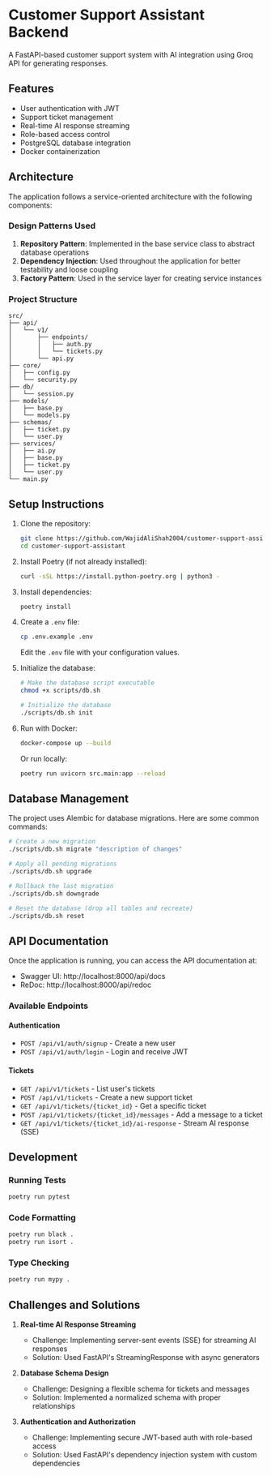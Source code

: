 # Customer Support Assistant Backend

A FastAPI-based customer support system with AI integration using Groq API for generating responses.

## Features

- User authentication with JWT
- Support ticket management
- Real-time AI response streaming
- Role-based access control
- PostgreSQL database integration
- Docker containerization

## Architecture

The application follows a service-oriented architecture with the following components:

### Design Patterns Used

1. **Repository Pattern**: Implemented in the base service class to abstract database operations
2. **Dependency Injection**: Used throughout the application for better testability and loose coupling
3. **Factory Pattern**: Used in the service layer for creating service instances

### Project Structure

```
src/
├── api/
│   └── v1/
│       ├── endpoints/
│       │   ├── auth.py
│       │   └── tickets.py
│       └── api.py
├── core/
│   ├── config.py
│   └── security.py
├── db/
│   └── session.py
├── models/
│   ├── base.py
│   └── models.py
├── schemas/
│   ├── ticket.py
│   └── user.py
├── services/
│   ├── ai.py
│   ├── base.py
│   ├── ticket.py
│   └── user.py
└── main.py
```

## Setup Instructions

1. Clone the repository:
   ```bash
   git clone https://github.com/WajidAliShah2004/customer-support-assistant.git
   cd customer-support-assistant
   ```

2. Install Poetry (if not already installed):
   ```bash
   curl -sSL https://install.python-poetry.org | python3 -
   ```

3. Install dependencies:
   ```bash
   poetry install
   ```

4. Create a `.env` file:
   ```bash
   cp .env.example .env
   ```
   Edit the `.env` file with your configuration values.

5. Initialize the database:
   ```bash
   # Make the database script executable
   chmod +x scripts/db.sh
   
   # Initialize the database
   ./scripts/db.sh init
   ```

6. Run with Docker:
   ```bash
   docker-compose up --build
   ```

   Or run locally:
   ```bash
   poetry run uvicorn src.main:app --reload
   ```

## Database Management

The project uses Alembic for database migrations. Here are some common commands:

```bash
# Create a new migration
./scripts/db.sh migrate "description of changes"

# Apply all pending migrations
./scripts/db.sh upgrade

# Rollback the last migration
./scripts/db.sh downgrade

# Reset the database (drop all tables and recreate)
./scripts/db.sh reset
```

## API Documentation

Once the application is running, you can access the API documentation at:
- Swagger UI: http://localhost:8000/api/docs
- ReDoc: http://localhost:8000/api/redoc

### Available Endpoints

#### Authentication
- `POST /api/v1/auth/signup` - Create a new user
- `POST /api/v1/auth/login` - Login and receive JWT

#### Tickets
- `GET /api/v1/tickets` - List user's tickets
- `POST /api/v1/tickets` - Create a new support ticket
- `GET /api/v1/tickets/{ticket_id}` - Get a specific ticket
- `POST /api/v1/tickets/{ticket_id}/messages` - Add a message to a ticket
- `GET /api/v1/tickets/{ticket_id}/ai-response` - Stream AI response (SSE)

## Development

### Running Tests
```bash
poetry run pytest
```

### Code Formatting
```bash
poetry run black .
poetry run isort .
```

### Type Checking
```bash
poetry run mypy .
```

## Challenges and Solutions

1. **Real-time AI Response Streaming**
   - Challenge: Implementing server-sent events (SSE) for streaming AI responses
   - Solution: Used FastAPI's StreamingResponse with async generators

2. **Database Schema Design**
   - Challenge: Designing a flexible schema for tickets and messages
   - Solution: Implemented a normalized schema with proper relationships

3. **Authentication and Authorization**
   - Challenge: Implementing secure JWT-based auth with role-based access
   - Solution: Used FastAPI's dependency injection system with custom dependencies
